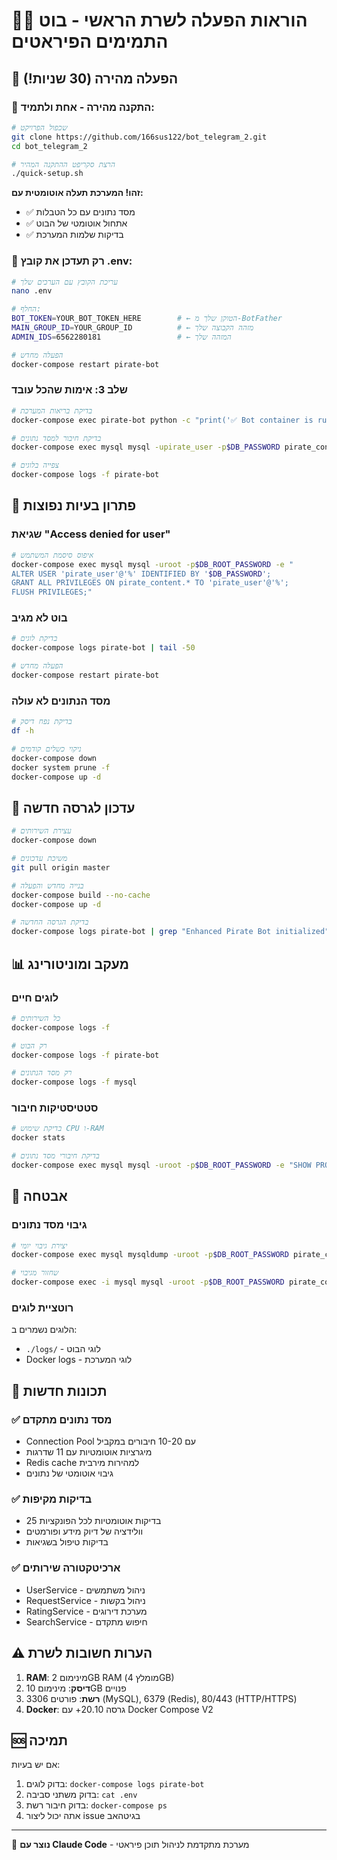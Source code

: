 # 🏴‍☠️ הוראות הפעלה לשרת הראשי - בוט התמימים הפיראטים

## 🚀 הפעלה מהירה (30 שניות!)

### 🎯 התקנה מהירה - אחת ולתמיד:

```bash
# שכפול הפרויקט
git clone https://github.com/166sus122/bot_telegram_2.git
cd bot_telegram_2

# הרצת סקריפט ההתקנה המהיר
./quick-setup.sh
```

**זהו! המערכת תעלה אוטומטית עם:**
- ✅ מסד נתונים עם כל הטבלות
- ✅ אתחול אוטומטי של הבוט
- ✅ בדיקות שלמות המערכת

### 📝 רק תעדכן את קובץ .env:

```bash
# עריכת הקובץ עם הערכים שלך
nano .env

# החלף:
BOT_TOKEN=YOUR_BOT_TOKEN_HERE        # ← הטוקן שלך מ-BotFather
MAIN_GROUP_ID=YOUR_GROUP_ID          # ← מזהה הקבוצה שלך  
ADMIN_IDS=6562280181                 # ← המזהה שלך

# הפעלה מחדש
docker-compose restart pirate-bot
```

### שלב 3: אימות שהכל עובד

```bash
# בדיקת בריאות המערכת
docker-compose exec pirate-bot python -c "print('✅ Bot container is running')"

# בדיקת חיבור למסד נתונים
docker-compose exec mysql mysql -upirate_user -p$DB_PASSWORD pirate_content -e "SELECT 'Database connection OK' as status;"

# צפייה בלוגים
docker-compose logs -f pirate-bot
```

## 🔧 פתרון בעיות נפוצות

### שגיאת "Access denied for user"
```bash
# איפוס סיסמת המשתמש
docker-compose exec mysql mysql -uroot -p$DB_ROOT_PASSWORD -e "
ALTER USER 'pirate_user'@'%' IDENTIFIED BY '$DB_PASSWORD';
GRANT ALL PRIVILEGES ON pirate_content.* TO 'pirate_user'@'%';
FLUSH PRIVILEGES;"
```

### בוט לא מגיב
```bash
# בדיקת לוגים
docker-compose logs pirate-bot | tail -50

# הפעלה מחדש
docker-compose restart pirate-bot
```

### מסד הנתונים לא עולה
```bash
# בדיקת נפח דיסק
df -h

# ניקוי כשלים קודמים
docker-compose down
docker system prune -f
docker-compose up -d
```

## 🔄 עדכון לגרסה חדשה

```bash
# עצירת השירותים
docker-compose down

# משיכת עדכונים
git pull origin master

# בנייה מחדש והפעלה
docker-compose build --no-cache
docker-compose up -d

# בדיקת הגרסה החדשה
docker-compose logs pirate-bot | grep "Enhanced Pirate Bot initialized"
```

## 📊 מעקב ומוניטורינג

### לוגים חיים
```bash
# כל השירותים
docker-compose logs -f

# רק הבוט
docker-compose logs -f pirate-bot

# רק מסד הנתונים
docker-compose logs -f mysql
```

### סטטיסטיקות חיבור
```bash
# בדיקת שימוש CPU ו-RAM
docker stats

# בדיקת חיבורי מסד נתונים
docker-compose exec mysql mysql -uroot -p$DB_ROOT_PASSWORD -e "SHOW PROCESSLIST;"
```

## 🔐 אבטחה

### גיבוי מסד נתונים
```bash
# יצירת גיבוי יומי
docker-compose exec mysql mysqldump -uroot -p$DB_ROOT_PASSWORD pirate_content > backup_$(date +%Y%m%d).sql

# שחזור מגיבוי
docker-compose exec -i mysql mysql -uroot -p$DB_ROOT_PASSWORD pirate_content < backup_20250909.sql
```

### רוטציית לוגים
הלוגים נשמרים ב:
- `./logs/` - לוגי הבוט
- Docker logs - לוגי המערכת

## 🌟 תכונות חדשות

### ✅ מסד נתונים מתקדם
- Connection Pool עם 10-20 חיבורים במקביל
- מיגרציות אוטומטיות עם 11 שדרגות
- Redis cache למהירות מירבית
- גיבוי אוטומטי של נתונים

### ✅ בדיקות מקיפות
- 25 בדיקות אוטומטיות לכל הפונקציות
- וולידציה של דיוק מידע ופורמטים
- בדיקות טיפול בשגיאות

### ✅ ארכיטקטורה שירותים
- UserService - ניהול משתמשים
- RequestService - ניהול בקשות
- RatingService - מערכת דירוגים
- SearchService - חיפוש מתקדם

## ⚠️ הערות חשובות לשרת

1. **RAM**: מינימום 2GB RAM (מומלץ 4GB)
2. **דיסק**: מינימום 10GB פנויים
3. **רשת**: פורטים 3306 (MySQL), 6379 (Redis), 80/443 (HTTP/HTTPS)
4. **Docker**: גרסה 20.10+ עם Docker Compose V2

## 🆘 תמיכה

אם יש בעיות:
1. בדוק לוגים: `docker-compose logs pirate-bot`
2. בדוק משתני סביבה: `cat .env`
3. בדוק חיבור רשת: `docker-compose ps`
4. אתה יכול ליצור issue בגיטהאב

---
🤖 **נוצר עם Claude Code** - מערכת מתקדמת לניהול תוכן פיראטי